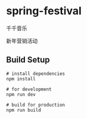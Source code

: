 # spring-festival

千千音乐

新年营销活动

## Build Setup

``` 
# install dependencies
npm install

# for development
npm run dev

# build for production
npm run build
```